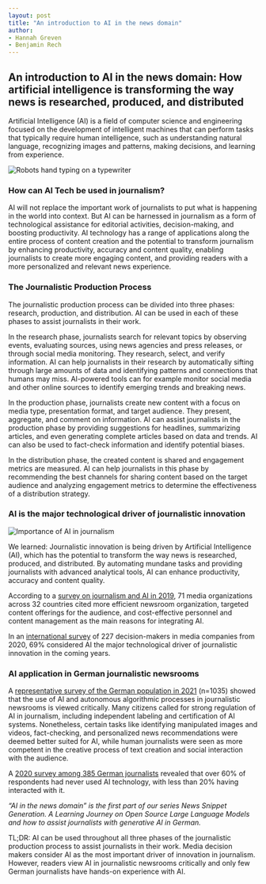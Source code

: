 ```yaml
---
layout: post
title: "An introduction to AI in the news domain"
author:
- Hannah Greven
- Benjamin Rech 
---
```



## An introduction to AI in the news domain: How artificial intelligence is transforming the way news is researched, produced, and distributed

Artificial Intelligence (AI) is a field of computer science and engineering focused on the development of intelligent machines that can perform tasks that typically require human intelligence, such as understanding natural language, recognizing images and patterns, making decisions, and learning from experience.

![Robots hand typing on a typewriter](https://user-images.githubusercontent.com/36483428/223438320-986afdb4-af04-47d7-afc2-729d30ae38dc.jpg)

### How can AI Tech be used in journalism?

AI will not replace the important work of journalists to put what is happening in the world into context. But AI can be harnessed in journalism as a form of technological assistance for editorial activities, decision-making, and boosting productivity. AI technology has a range of applications along the entire process of content creation and the potential to transform journalism by enhancing productivity, accuracy and content quality, enabling journalists to create more engaging content, and providing readers with a more personalized and relevant news experience.

### The Journalistic Production Process

The journalistic production process can be divided into three phases: research, production, and distribution. AI can be used in each of these phases to assist journalists in their work.

In the research phase, journalists search for relevant topics by observing events, evaluating sources, using news agencies and press releases, or through social media monitoring. They research, select, and verify information. AI can help journalists in their research by automatically sifting through large amounts of data and identifying patterns and connections that humans may miss. AI-powered tools can for example monitor social media and other online sources to identify emerging trends and breaking news.

In the production phase, journalists create new content with a focus on media type, presentation format, and target audience. They present, aggregate, and comment on information. AI can assist journalists in the production phase by providing suggestions for headlines, summarizing articles, and even generating complete articles based on data and trends. AI can also be used to fact-check information and identify potential biases.

In the distribution phase, the created content is shared and engagement metrics are measured. AI can help journalists in this phase by recommending the best channels for sharing content based on the target audience and analyzing engagement metrics to determine the effectiveness of a distribution strategy.

### AI is the major technological driver of journalistic innovation

![Importance of AI in journalism](https://user-images.githubusercontent.com/36483428/223435949-888df721-c8f1-4f8c-88ba-e86707fccb72.jpg)

We learned: Journalistic innovation is being driven by Artificial Intelligence (AI), which has the potential to transform the way news is researched, produced, and distributed. By automating mundane tasks and providing journalists with advanced analytical tools, AI can enhance productivity, accuracy and content quality.

According to a [survey on journalism and AI in 2019](https://blogs.lse.ac.uk/polis/2019/11/18/new-powers-new-responsibilities/), 71 media organizations across 32 countries cited more efficient newsroom organization, targeted content offerings for the audience, and cost-effective personnel and content management as the main reasons for integrating AI.

In an [international survey](https://reutersinstitute.politics.ox.ac.uk/journalism-media-and-technology-trends-and-predictions-2021) of 227 decision-makers in media companies from 2020, 69% considered AI the major technological driver of journalistic innovation in the coming years.

### AI application in German journalistic newsrooms

A [representative survey of the German population in 2021](https://www.cais-research.de/wp-content/uploads/Factsheet-4-Journalismus.pdf) (n=1035) showed that the use of AI and autonomous algorithmic processes in journalistic newsrooms is viewed critically. Many citizens called for strong regulation of AI in journalism, including independent labeling and certification of AI systems. Nonetheless, certain tasks like identifying manipulated images and videos, fact-checking, and personalized news recommendations were deemed better suited for AI, while human journalists were seen as more competent in the creative process of text creation and social interaction with the audience.

A [2020 survey among 385 German journalists](https://arxiv.org/abs/2105.07881) revealed that over 60% of respondents had never used AI technology, with less than 20% having interacted with it.

*“AI in the news domain” is the first part of our series News Snippet Generation. A Learning Journey on Open Source Large Language Models and how to assist journalists with generative AI in German.*

TL;DR:  AI can be used throughout all three phases of the journalistic production process to assist journalists in their work. Media decision makers consider AI as the most important driver of innovation in journalism. However, readers view AI in journalistic newsrooms critically and only few German journalists have hands-on experience with AI.

